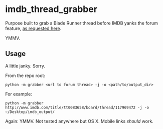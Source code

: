 # imdb_thread_grabber

Purpose built to grab a Blade Runner thread before IMDB yanks the forum feature, [as requested here](https://www.reddit.com/r/scifi/comments/5s0iiv/imdb_message_boards_being_removed_long_running/).

YMMV.

## Usage

A little janky.  Sorry.

From the repo root:

    python -m grabber <url to forum thread> -j -o <path/to/output_dir>
    
For example:

    python -m grabber http://www.imdb.com/title/tt0083658/board/thread/117969472 -j -o ~/Desktop/imdb_output/
    
Again: YMMV.  Not tested anywhere but OS X.  Mobile links *should* work.
